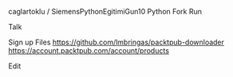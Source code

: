 
caglartoklu
/
SiemensPythonEgitimiGun10
Python
Fork
Run

Talk


Sign up
Files
https://github.com/lmbringas/packtpub-downloader
https://account.packtpub.com/account/products


Edit

